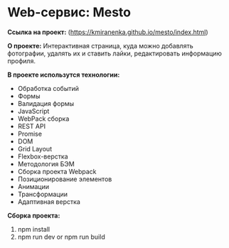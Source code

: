 # Web-сервис: Mesto

**Ссылка на проект:** (https://kmiranenka.github.io/mesto/index.html)

**О проекте:**
Интерактивная страница, куда можно добавлять фотографии, удалять их и ставить лайки, редактировать информацию профиля.


**В проекте использутся технологии:**
* Обработка событий
* Формы
* Валидация формы
* JavaScript
* WebPack сборка
* REST API
* Promise
* DOM
* Grid Layout
* Flexbox-верстка
* Методология БЭМ
* Сборка проекта Webpack
* Позиционирование элементов
* Анимации
* Трансформации
* Адаптивная верстка

**Сборка проекта:**
1) npm install
2) npm run dev or npm run build
